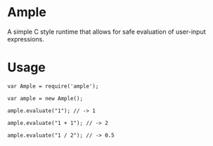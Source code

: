 # Ample

A simple C style runtime that allows for safe evaluation of user-input expressions.

# Usage

    var Ample = require('ample');

    var ample = new Ample();

    ample.evaluate("1"); // -> 1

    ample.evaluate("1 + 1"); // -> 2

    ample.evaluate("1 / 2"); // -> 0.5
